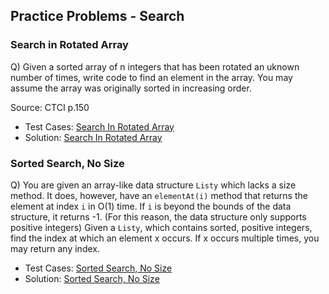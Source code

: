 ## Practice Problems - Search

### Search in Rotated Array
Q) Given a sorted array of n integers that has been rotated an uknown number of times, write code to find an element in the array. You may assume the array was originally sorted in increasing order.

Source: CTCI p.150
- Test Cases: [Search In Rotated Array](./rotated_array_test.py)
- Solution: [Search In Rotated Array](./rotated_array.py)

### Sorted Search, No Size
Q) You are given an array-like data structure `Listy` which lacks a size method.
It does, however, have an `elementAt(i)` method that returns the element at index `i` in O(1) time. If `i` is beyond the bounds of the data structure, it returns -1. (For this reason, the data structure only supports positive integers) Given a `Listy`, which contains sorted, positive integers, find the index at which an element x occurs. If x occurs multiple times, you may return any index.

- Test Cases: [Sorted Search, No Size](./sorted_search_no_size_test.py)
- Solution: [Sorted Search, No Size](./sorted_search_no_size.py)
